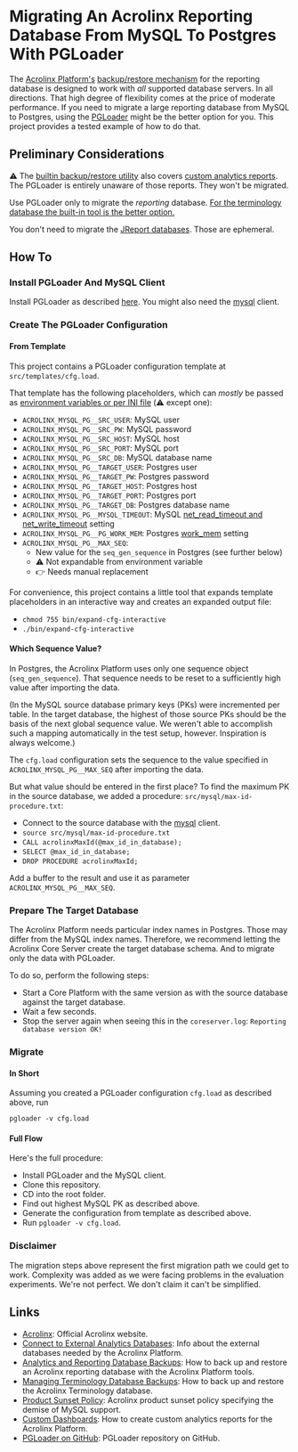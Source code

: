 Migrating An Acrolinx Reporting Database From MySQL To Postgres With PGLoader
================================================================================

The [Acrolinx Platform's][acrolinx] [backup/restore mechanism][acrolinx-docs-reporting-backups] for the reporting database is designed to work with _all_ supported database servers. In all directions.
That high degree of flexibility comes at the price of moderate performance.
If you need to migrate a large reporting database from MySQL to Postgres, using the [PGLoader][pgloader-github] might be the better option for you. 
This project provides a tested example of how to do that.

Preliminary Considerations
---------------------------
:warning: The [builtin backup/restore utility][acrolinx-docs-reporting-backups] also covers [custom analytics reports][acrolinx-docs-custom-analytics-dashboards]. 
The PGLoader is entirely unaware of those reports. 
They won't be migrated.

Use PGLoader only to migrate the _reporting_ database. 
[For the terminology database the built-in tool is the better option.][acrolinx-docs-terminology-backups]

You don't need to migrate the [JReport databases][acrolinx-docs-connect-external-dbs]. 
Those are ephemeral.

How To
--------
### Install PGLoader And MySQL Client

Install PGLoader as described [here][pgloader-github-installation].
You might also need the [mysql][mysql-dev-docs-getting-started] client.

### Create The PGLoader Configuration

#### From Template

This project contains a PGLoader configuration template at `src/templates/cfg.load`.

That template has the following placeholders, which can _mostly_ be passed as [environment variables or per INI file][pgloader-github-templating] (:warning: except one):
* `ACROLINX_MYSQL_PG__SRC_USER`: MySQL user
* `ACROLINX_MYSQL_PG__SRC_PW`: MySQL password
* `ACROLINX_MYSQL_PG__SRC_HOST`: MySQL host
* `ACROLINX_MYSQL_PG__SRC_PORT`: MySQL port
* `ACROLINX_MYSQL_PG__SRC_DB`: MySQL database name
* `ACROLINX_MYSQL_PG__TARGET_USER`: Postgres user
* `ACROLINX_MYSQL_PG__TARGET_PW`: Postgres password
* `ACROLINX_MYSQL_PG__TARGET_HOST`: Postgres host
* `ACROLINX_MYSQL_PG__TARGET_PORT`: Postgres port
* `ACROLINX_MYSQL_PG__TARGET_DB`: Postgres database name
* `ACROLINX_MYSQL_PG__MYSQL_TIMEOUT`: MySQL [net_read_timeout and net_write_timeout][mysql-docs-system-variables] setting
* `ACROLINX_MYSQL_PG__PG_WORK_MEM`: Postgres [work_mem][postgres-docs-resource-consumption] setting
* `ACROLINX_MYSQL_PG__MAX_SEQ`: 
  * New value for the `seq_gen_sequence` in Postgres (see further below)
  * :warning: Not expandable from environment variable
  * :point_right: Needs manual replacement

For convenience, this project contains a little tool that expands template placeholders in an interactive way and creates an expanded output file:
* `chmod 755 bin/expand-cfg-interactive`
* `./bin/expand-cfg-interactive`  
  
#### Which Sequence Value?

In Postgres, the Acrolinx Platform uses only one sequence object (`seq_gen_sequence`). 
That sequence needs to be reset to a sufficiently high value after importing the data. 

(In the MySQL source database primary keys (PKs) were incremented per table. 
In the target database, the highest of those source PKs should be the basis of the next global sequence value.
We weren't able to accomplish such a mapping automatically in the test setup, however. 
Inspiration is always welcome.)

The `cfg.load` configuration sets the sequence to the value specified in `ACROLINX_MYSQL_PG__MAX_SEQ` after importing the data.

But what value should be entered in the first place? 
To find the maximum PK in the source database, we added a procedure: `src/mysql/max-id-procedure.txt`:
* Connect to the source database with the [mysql][mysql-dev-docs-getting-started] client.
* `source src/mysql/max-id-procedure.txt`
* `CALL acrolinxMaxId(@max_id_in_database);`
* `SELECT @max_id_in_database;`
* `DROP PROCEDURE acrolinxMaxId;`

Add a buffer to the result and use it as parameter `ACROLINX_MYSQL_PG__MAX_SEQ`.


### Prepare The Target Database

The Acrolinx Platform needs particular index names in Postgres.
Those may differ from the MySQL index names.
Therefore, we recommend letting the Acrolinx Core Server create the target database schema.
And to migrate only the data with PGLoader.

To do so, perform the following steps:
* Start a Core Platform with the same version as with the source database against the target database. 
* Wait a few seconds.
* Stop the server again when seeing this in the `coreserver.log`: `Reporting database version OK!` 

### Migrate

#### In Short
Assuming you created a PGLoader configuration `cfg.load` as described above, run 

```pgloader -v cfg.load```

#### Full Flow
Here's the full procedure:
* Install PGLoader and the MySQL client.
* Clone this repository.
* CD into the root folder.
* Find out highest MySQL PK as described above.
* Generate the configuration from template as described above.
* Run `pgloader -v cfg.load`.

### Disclaimer

The migration steps above represent the first migration path we could get to work.
Complexity was added as we were facing problems in the evaluation experiments.
We're not perfect.
We don't claim it can't be simplified.  



Links
------
* [Acrolinx]: Official Acrolinx website.
* [Connect to External Analytics Databases][acrolinx-docs-connect-external-dbs]: Info about the external databases needed by the Acrolinx Platform.
* [Analytics and Reporting Database Backups][acrolinx-docs-reporting-backups]: How to back up and restore an Acrolinx reporting database with the Acrolinx Platform tools.
* [Managing Terminology Database Backups][acrolinx-docs-terminology-backups]: How to back up and restore the Acrolinx Terminology database.
* [Product Sunset Policy][acrolinx-docs-sunset-policy]: Acrolinx product sunset policy specifying the demise of MySQL support.
* [Custom Dashboards][acrolinx-docs-custom-analytics-dashboards]: How to create custom analytics reports for the Acrolinx Platform.
* [PGLoader on GitHub][pgloader-github]: PGLoader repository on GitHub.

[acrolinx]: https://www.acrolinx.com/
[acrolinx-docs-connect-external-dbs]: https://docs.acrolinx.com/coreplatform/latest/en/acrolinx-on-premise-only/external-databases/connect-to-external-analytics-databases
[acrolinx-docs-custom-analytics-dashboards]: https://docs.acrolinx.com/coreplatform/latest/en/advanced/analytics-configurations/custom-dashboards
[acrolinx-docs-reporting-backups]: https://docs.acrolinx.com/coreplatform/latest/en/acrolinx-on-premise-only/external-databases/analytics-and-reporting-database-backups
[acrolinx-docs-sunset-policy]: https://docs.acrolinx.com/coreplatform/latest/en/compatibility/product-sunset-policy
[acrolinx-docs-terminology-backups]: https://docs.acrolinx.com/coreplatform/latest/en/acrolinx-on-premise-only/external-databases/managing-terminology-database-backups
[mysql-dev-docs-getting-started]: https://dev.mysql.com/doc/mysql-getting-started/en/
[mysql-docs-system-variables]: https://dev.mysql.com/doc/refman/5.7/en/server-system-variables.html
[pgloader-github]: https://github.com/dimitri/pgloader
[pgloader-github-installation]: https://github.com/dimitri/pgloader#install
[pgloader-github-templating]: https://pgloader.readthedocs.io/en/latest/pgloader.html?highlight=ini#templating-with-mustache
[postgres-docs-resource-consumption]: https://www.postgresql.org/docs/10/runtime-config-resource.html

